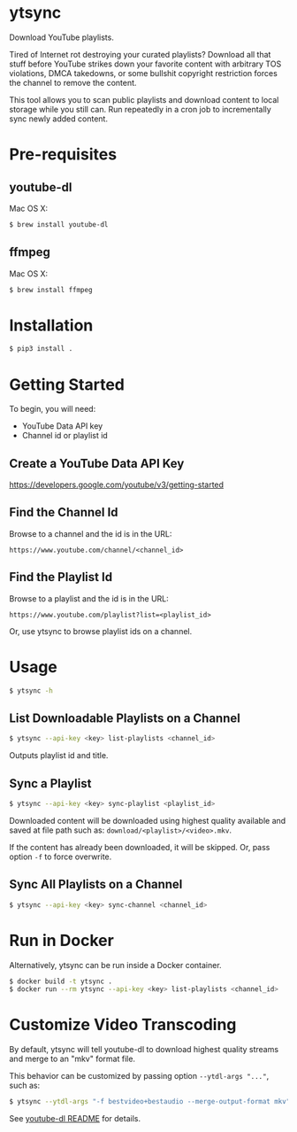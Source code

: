 # ytsync
Download YouTube playlists.

Tired of Internet rot destroying your curated playlists?  Download all that
stuff before YouTube strikes down your favorite content with arbitrary TOS
violations, DMCA takedowns, or some bullshit copyright restriction forces the
channel to remove the content.

This tool allows you to scan public playlists and download content to local
storage while you still can.  Run repeatedly in a cron job to incrementally
sync newly added content.

# Pre-requisites
## youtube-dl
Mac OS X:
```sh
$ brew install youtube-dl
```

## ffmpeg
Mac OS X:
```sh
$ brew install ffmpeg
```

# Installation
```sh
$ pip3 install .
```

# Getting Started
To begin, you will need:
* YouTube Data API key
* Channel id or playlist id

## Create a YouTube Data API Key
https://developers.google.com/youtube/v3/getting-started

## Find the Channel Id
Browse to a channel and the id is in the URL:

```
https://www.youtube.com/channel/<channel_id>
```

## Find the Playlist Id
Browse to a playlist and the id is in the URL:

```
https://www.youtube.com/playlist?list=<playlist_id>
```

Or, use ytsync to browse playlist ids on a channel.

# Usage
```sh
$ ytsync -h
```

## List Downloadable Playlists on a Channel
```sh
$ ytsync --api-key <key> list-playlists <channel_id>
```

Outputs playlist id and title.

## Sync a Playlist
```sh
$ ytsync --api-key <key> sync-playlist <playlist_id>
```

Downloaded content will be downloaded using highest quality available and saved
at file path such as: `download/<playlist>/<video>.mkv`.

If the content has already been downloaded, it will be skipped.  Or, pass
option `-f` to force overwrite.

## Sync All Playlists on a Channel
```sh
$ ytsync --api-key <key> sync-channel <channel_id>
```

# Run in Docker
Alternatively, ytsync can be run inside a Docker container.

```sh
$ docker build -t ytsync .
$ docker run --rm ytsync --api-key <key> list-playlists <channel_id>
```

# Customize Video Transcoding
By default, ytsync will tell youtube-dl to download highest quality streams and
merge to an "mkv" format file.

This behavior can be customized by passing option `--ytdl-args "..."`, such as:

```sh
$ ytsync --ytdl-args "-f bestvideo+bestaudio --merge-output-format mkv" ...
```

See [youtube-dl
README](https://github.com/ytdl-org/youtube-dl/blob/master/README.md) for
details.
